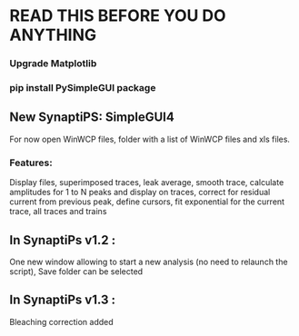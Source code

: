 # READ THIS BEFORE YOU DO ANYTHING

### Upgrade Matplotlib

### pip install PySimpleGUI package

## New SynaptiPS: SimpleGUI4

For now open WinWCP files, folder with a list of WinWCP files and xls files.

### Features: 

Display files, superimposed traces, leak average, smooth trace, calculate amplitudes for 1 to N peaks and display on traces, correct for residual current from previous peak, define cursors, fit exponential for the current trace, all traces and trains

## In SynaptiPs v1.2 :
One new window allowing to start a new analysis (no need to relaunch the script), Save folder can be selected

## In SynaptiPs v1.3 :
Bleaching correction added

